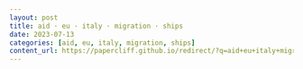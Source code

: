 ```yaml
---
layout: post
title: aid · eu · italy · migration · ships
date: 2023-07-13
categories: [aid, eu, italy, migration, ships]
content_url: https://papercliff.github.io/redirect/?q=aid+eu+italy+migration+ships&tbs=cdr:1,cd_min:7/12/2023,cd_max:7/14/2023
---
```

